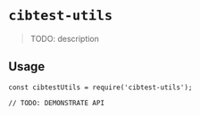 # `cibtest-utils`

> TODO: description

## Usage

```
const cibtestUtils = require('cibtest-utils');

// TODO: DEMONSTRATE API
```
